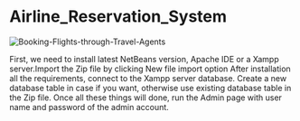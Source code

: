 # Airline_Reservation_System
![Booking-Flights-through-Travel-Agents](https://github.com/user-attachments/assets/4f48fe07-d7b5-4d0c-a938-270708d01733)

First, we need to install latest NetBeans version, Apache IDE or 
a Xampp server.Import the Zip file by clicking New file import option
After installation all the requirements, connect to the Xampp server database.
Create a new database table in case if you want, otherwise use existing database
table in the Zip file.
Once all these things will done, run the Admin page with user name and password of the admin account.
